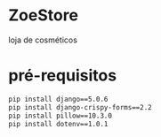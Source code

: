 # ZoeStore
loja de cosméticos


# pré-requisitos
```bash
pip install django==5.0.6
pip install django-crispy-forms==2.2
pip install pillow==10.3.0
pip install dotenv==1.0.1
